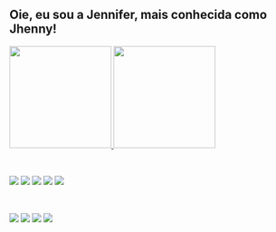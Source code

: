 ## Oie, eu sou a Jennifer, mais conhecida como Jhenny!

<!--Trocar cores dos paineis: dark, radical, merko, gruvbox, tokyonight, onedark, cobalt, synthwave, highcontrast, dracula -->
<div>
  <a href="https://github.com/JhennyGP">
  <img height="180em" src="https://github-readme-stats.vercel.app/api?username=JhennyGP&show_icons=true&theme=radical&include_all_commits=true&count_private=true"/>
  <img height="180em" src="https://github-readme-stats.vercel.app/api/top-langs/?username=JhennyGP&layout=compact&langs_count=7&theme=radical"/>
</div>
  
  ##
  
  <div style="display: inline_block"><br>
     <a href="https://instagram.com/jhennygby" target="_blank"><img src="https://img.shields.io/badge/-Instagram-%23E4405F?style=for-the-badge&logo=instagram&logoColor=white" target="_blank"></a>
    <a href = "mailto:contato@rafaballerini.tech"><img src="https://img.shields.io/badge/-Gmail-%23333?style=for-the-badge&logo=gmail&logoColor=white" target="_blank"></a>
    <a href="https://www.linkedin.com/in/jennifer-gabriely-pinto/" target="_blank"><img src="https://img.shields.io/badge/-LinkedIn-%230077B5?style=for-the-badge&logo=linkedin&logoColor=white" target="_blank"></a> 
    <a href="https://www.twitch.tv/rafaballerinii" target="_blank"><img src="https://img.shields.io/badge/Twitch-9146FF?style=for-the-badge&logo=twitch&logoColor=white" target="_blank"></a>
     <a href="https://www.youtube.com/channel/UCDPktxKG50Y6DlImfUpBPEA" target="_blank"><img src="https://img.shields.io/badge/YouTube-FF0000?style=for-the-badge&logo=youtube&logoColor=white" target="_blank"></a> 
  <!--<img align="right" alt="JheIcon" src="https://cdn.discordapp.com/attachments/795358919417397249/825430589581688872/hi.gif"> -->
  </div>
  
  ##
  
  <div style="display: inline_block"><br>
    <img src="https://img.shields.io/badge/JavaScript-F7DF1E?style=for-the-badge&logo=javascript&logoColor=black" target="_blank">
    <img src="https://img.shields.io/badge/Node.js-43853D?style=for-the-badge&logo=node.js&logoColor=white" target="_blank">
    <img src="https://img.shields.io/badge/Java-ED8B00?style=for-the-badge&logo=java&logoColor=white" target="_blank">
    <img src="https://img.shields.io/badge/Bootstrap-563D7C?style=for-the-badge&logo=bootstrap&logoColor=white" target="_blank">
  </div>
